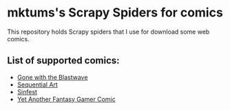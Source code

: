 # mktums's Scrapy Spiders for comics

This repository holds Scrapy spiders that I use for download some web comics.

## List of supported comics:

- [Gone with the Blastwave](http://www.blastwave-comic.com/)
- [Sequential Art](http://www.collectedcurios.com/sequentialart.php)
- [Sinfest](http://www.sinfest.net/)
- [Yet Another Fantasy Gamer Comic](http://yafgc.net/)